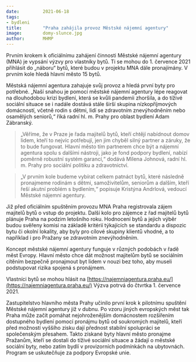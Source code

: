 ```yaml
---
date:         2021-06-18
tags:         
- bydleni
title:        "Praha zahájila provoz Městské nájemní agentury"
image: 	      domy-slunce.jpg
author:       MHMP
---
```


Prvním krokem k oficiálnímu zahájení činnosti Městské nájemní agentury (MNA) je vypsání výzvy pro vlastníky bytů. Ti se mohou do 1. července 2021 přihlásit do „náboru“ bytů, které budou v projektu MNA dále pronajímány. V prvním kole hledá hlavní město 15 bytů.

Městská nájemní agentura zahajuje svůj provoz a hledá první byty pro potřebné. „Naší snahou je pomocí městské nájemní agentury lépe reagovat na dlouhodobou krizi bydlení, která se kvůli pandemii zhoršila, a do tíživé sociální situace se i nadále dostává stále širší skupina nízkopříjmových domácností, včetně rodin s dětmi, lidí se zdravotním znevýhodněním nebo osamělých seniorů,“ říká radní hl. m. Prahy pro oblast bydlení Adam Zábranský.

> „Věříme, že v Praze je řada majitelů bytů, kteří chtějí nabídnout domov lidem, kteří to nejvíc potřebují, jen jim chyběl silný partner a záruky, že to bude fungovat. Hlavní město tím partnerem chce být a nájemní agentura spolu s dalšími nástroji, jako je fond podpory bydlení, nabízí poměrně robustní systém garancí,“ dodává Milena Johnová, radní hl. m. Prahy pro sociální politiku a zdravotnictví. 

> „V prvním kole budeme vybírat celkem patnáct bytů, které následně pronajmeme rodinám s dětmi, samoživitelům, seniorům a dalším, kteří řeší akutní problém s bydlením,“ popisuje Kristýna Andrlová, vedoucí Městské nájemní agentury.

Již před oficiálním spuštěním provozu MNA Praha registrovala zájem majitelů bytů o vstup do projektu. Další kolo pro zájemce z řad majitelů bytů plánuje Praha na podzim letošního roku. Hodnocení bytů a jejich výběr budou svěřeny komisi na základě kritérií týkajících se standardu a dispozic bytu či okolní lokality, aby byly pro cílové skupiny klientů vhodné, a to například i pro Pražany se zdravotním znevýhodněním.

Koncept městské nájemní agentury funguje v různých podobách v řadě měst Evropy. Hlavní město chce dát možnost majitelům bytů se sociálním cítěním bezpečně pronajmout byt lidem v nouzi bez toho, aby museli podstupovat rizika spojená s pronájmem.

Vlastníci bytů se mohou hlásit na [https://najemniagentura.praha.eu/](https://najemniagentura.praha.eu/) Výzva potrvá do čtvrtka 1. července 2021.

Zastupitelstvo hlavního města Prahy učinilo první krok k pilotnímu spuštění Městské nájemní agentury již v dubnu. Po vzoru jiných evropských měst tak Praha může začít pomáhat nejohroženějším domácnostem rozšířením dostupného bydlení pomocí pronájmu bytů od soukromých majitelů, kteří před možností vyššího zisku dají přednost stabilní spolupráci se společenským přesahem. Takto získané byty hlavní město pronajme Pražanům, kteří se dostali do tíživé sociální situace a žádají o městské sociální byty, nebo zatím bydlí v provizorních podmínkách na ubytovnách. Program se uskutečňuje za podpory Evropské unie. 
